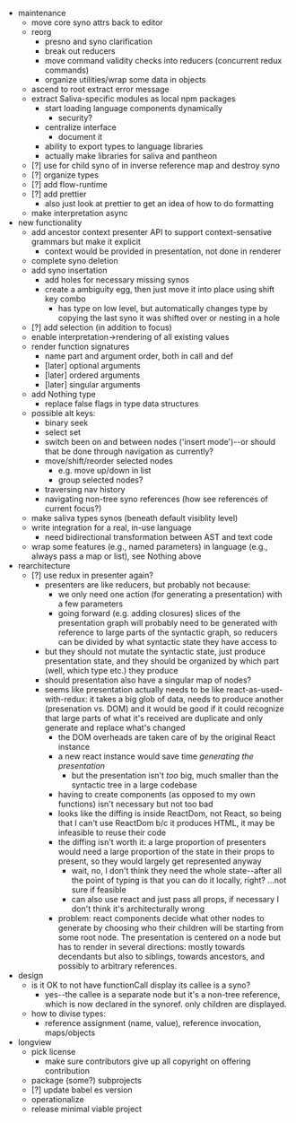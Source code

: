 * maintenance
  * move core syno attrs back to editor
  * reorg
    * presno and syno clarification
    * break out reducers
    * move command validity checks into reducers (concurrent redux commands)
    * organize utilities/wrap some data in objects
  * ascend to root extract error message
  * extract Saliva-specific modules as local npm packages
    * start loading language components dynamically
      * security?
    * centralize interface
      * document it
    * ability to export types to language libraries
    * actually make libraries for saliva and pantheon
  * [?] use for child syno of in inverse reference map and destroy syno
  * [?] organize types
  * [?] add flow-runtime
  * [?] add prettier
    * also just look at prettier to get an idea of how to do formatting
  * make interpretation async
* new functionality
  * add ancestor context presenter API to support context-sensative grammars but make it explicit
    * context would be provided in presentation, not done in renderer
  * complete syno deletion
  * add syno insertation
    * add holes for necessary missing synos
    * create a ambiguity egg, then just move it into place using shift key combo
      * has type on low level, but automatically changes type by copying the last syno it was shifted over or nesting in a hole
  * [?] add selection (in addition to focus)
  * enable interpretation->rendering of all existing values
  * render function signatures
    * name part and argument order, both in call and def
    * [later] optional arguments
    * [later] ordered arguments
    * [later] singular arguments
  * add Nothing type
    * replace false flags in type data structures
  * possible alt keys:
    * binary seek
    * select set
    * switch been on and between nodes ('insert mode')--or should that be done through navigation as currently?
    * move/shift/reorder selected nodes
      * e.g. move up/down in list
      * group selected nodes?
    * traversing nav history
    * navigating non-tree syno references (how see references of current focus?)
  * make saliva types synos (beneath default visiblity level)
  * write integration for a real, in-use language
    * need bidirectional transformation between AST and text code
  * wrap some features (e.g., named parameters) in language (e.g., always pass a map or list), see Nothing above
* rearchitecture
  * [?] use redux in presenter again?
    * presenters are like reducers, but probably not because:
      * we only need one action (for generating a presentation) with a few parameters
      * going forward (e.g. adding closures) slices of the presentation graph will probably need to be generated with reference to large parts of the syntactic graph, so reducers can be divided by what syntactic state they have access to
    * but they should not mutate the syntactic state, just produce presentation state, and they should be organized by which part (well, which type etc.) they produce
    * should presentation also have a singular map of nodes?
    * seems like presentation actually needs to be like react-as-used-with-redux: it takes a big glob of data, needs to produce another (presenation vs. DOM) and it would be good if it could recognize that large parts of what it's received are duplicate and only generate and replace what's changed
      * the DOM overheads are taken care of by the original React instance
      * a new react instance would save time _generating the presentation_
        * but the presentation isn't _too_ big, much smaller than the syntactic tree in a large codebase
      * having to create components (as opposed to my own functions) isn't necessary but not too bad
      * looks like the diffing is inside ReactDom, not React, so being that I can't use ReactDom b/c it produces HTML, it may be infeasible to reuse their code
      * the diffing isn't worth it: a large proportion of presenters would need a large proportion of the state in their props to present, so they would largely get represented anyway
        * wait, no, I don't think they need the whole state--after all the point of typing is that you can do it locally, right? ...not sure if feasible
        * can also use react and just pass all props, if necessary I don't think it's architecturally wrong
      * problem: react components decide what other nodes to generate by choosing who their children will be starting from some root node. The presentation is centered on a node but has to render in several directions: mostly towards decendants but also to siblings, towards ancestors, and possibly to arbitrary references.
* design
  * is it OK to not have functionCall display its callee is a syno?
    * yes--the callee is a separate node but it's a non-tree reference, which is now declared in the synoref. only children are displayed.
  * how to divise types:
    * reference assignment (name, value), reference invocation, maps/objects
* longview
  * pick license
    * make sure contributors give up all copyright on offering contribution
  * package (some?) subprojects
  * [?] update babel es version
  * operationalize
  * release minimal viable project

